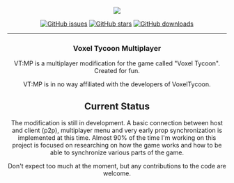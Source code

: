 <div align="center">

[![](https://voxeltycoon.xyz/assets/press/voxeltycoon_text.png)](https://voxeltycoon.xyz/)

[![GitHub issues](https://img.shields.io/github/issues/JLFSL/VoxelMultiplayer?style=for-the-badge)](https://github.com/JLFSL/VoxelMultiplayer/issues)
[![GitHub stars](https://img.shields.io/github/stars/JLFSL/VoxelMultiplayer?style=for-the-badge)](https://github.com/JLFSL/VoxelMultiplayer/stargazers)
[![GitHub downloads](https://img.shields.io/github/downloads/JLFSL/VoxelMultiplayer/total?style=for-the-badge)](https://github.com/JLFSL/VoxelMultiplayer/releases)

---

### Voxel Tycoon Multiplayer
VT:MP is a multiplayer modification for the game called "Voxel Tycoon". Created for fun.

VT:MP is in no way affiliated with the developers of VoxelTycoon.

## Current Status

The modification is still in development. A basic connection between host and client (p2p), multiplayer menu and very early prop synchronization is implemented at this time.
Almost 90% of the time I'm working on this project is focused on researching on how the game works and how to be able to synchronize various parts of the game.

Don't expect too much at the moment, but any contributions to the code are welcome.

</div>
